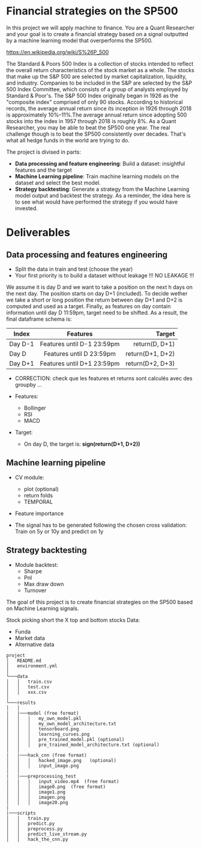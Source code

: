 # Financial strategies on the SP500


In this project we will apply machine to finance. You are a Quant Researcher and your goal is to create a financial strategy based on a signal outputted by a machine learning model that overperforms the SP500. 

https://en.wikipedia.org/wiki/S%26P_500

The Standard & Poors 500 Index is a collection of stocks intended to reflect the overall return characteristics of the stock market as a whole. The stocks that make up the S&P 500 are selected by market capitalization, liquidity, and industry. Companies to be included in the S&P are selected by the S&P 500 Index Committee, which consists of a group of analysts employed by Standard & Poor's.
The S&P 500 Index originally began in 1926 as the "composite index" comprised of only 90 stocks. According to historical records, the average annual return since its inception in 1926 through 2018 is approximately 10%–11%.The average annual return since adopting 500 stocks into the index in 1957 through 2018 is roughly 8%. 
As a Quant Researcher, you may be able to beat the SP500 one year. The real challenge though is to beat the SP500 consistently over decades. That's what all hedge funds in the world are trying to do. 


The project is divised in parts: 

- **Data processing and feature engineering**: Build a dataset: insightful features and the target
- **Machine Learning pipeline**: Train machine learning models on the dataset and select the best model. 
- **Strategy backtesting**: Generate a strategy from the Machine Learning model output and backtest the strategy. As a reminder, the idea here is to see what would have performed the strategy if you would have invested. 

# Deliverables

## Data processing and features engineering
- Split the data in train and test (choose the year)
- Your first priority is to build a dataset without leakage !!! NO LEAKAGE !!! 


We assume it is day D and we want to take a position on the next h days on the next day. The position starts on day D+1 (included). To decide wether we take a short or long position the return between day D+1 and D+2 is computed and used as a target. Finally, as features on day contain information until day D 11:59pm, target need to be shifted. As a result, the final dataframe schema is: 



| Index    |  Features                   |Target |
|----------|:-------------:              |------:|
| Day D-1  |  Features until D-1 23:59pm | return(D, D+1) |
| Day D    |  Features until D 23:59pm | return(D+1, D+2) |
| Day D+1  |  Features until D+1 23:59pm   | return(D+2, D+3) |
    

- CORRECTION: check que les features et returns sont calculés avec des groupby ... 


- Features:
    - Bollinger
    - RSI
    - MACD

- Target:
    - On day D, the target is: **sign(return(D+1, D+2))**

## Machine learning pipeline

- CV module:
    - plot (optional)
    - return folds
    - TEMPORAL

- Feature importance 

- The signal has to be generated following the chosen cross validation:
Train on 5y or 10y and predict on 1y
## Strategy backtesting

- Module backtest:
    - Sharpe 
    - Pnl 
    - Max draw down 
    - Turnover

The goal of this project is to create financial strategies on the SP500 based on Machine Learning signals. 

Stock picking  short the X top and bottom stocks 
Data: 

- Funda
- Market data
- Alternative data 


```
project
│   README.md
│   environment.yml    
│
└───data
│   │   train.csv
│   │   test.csv
│   │   xxx.csv
│
└───results
│   │   
|   |───model (free format)
│   │   │   my_own_model.pkl
│   │   │   my_own_model_architecture.txt
│   │   │   tensorboard.png 
│   │   │   learning_curves.png 
│   │   │   pre_trained_model.pkl (optional)
│   │   │   pre_trained_model_architecture.txt (optional)
│   │  
|   |───hack_cnn (free format)
│   │   │   hacked_image.png   (optional)
│   │   │   input_image.png
│   │   
|   |───preprocessing_test 
|   |   |   input_video.mp4  (free format)
│   │   │   image0.png  (free format)
│   │   │   image1.png
│   │   │   imagen.png
│   │   │   image20.png
|
|───scripts
│   │   train.py
│   │   predict.py
│   │   preprocess.py
│   │   predict_live_stream.py
│   │   hack_the_cnn.py




``` 